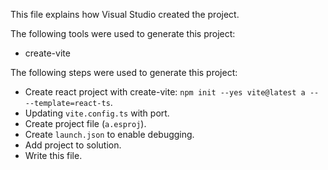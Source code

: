 This file explains how Visual Studio created the project.

The following tools were used to generate this project:
- create-vite

The following steps were used to generate this project:
- Create react project with create-vite: `npm init --yes vite@latest a -- --template=react-ts`.
- Updating `vite.config.ts` with port.
- Create project file (`a.esproj`).
- Create `launch.json` to enable debugging.
- Add project to solution.
- Write this file.
